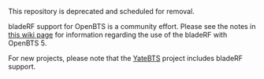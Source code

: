 This repository is deprecated and scheduled for removal.

bladeRF support for OpenBTS is a community effort. Please see the notes in
[this wiki page](https://github.com/Nuand/bladeRF/wiki/Minimalistic-build-and-run-test-for-OpenBTS-5)
for information regarding the use of the bladeRF with OpenBTS 5.

For new projects, please note that the [YateBTS](http://www.yatebts.com) project includes bladeRF support.
